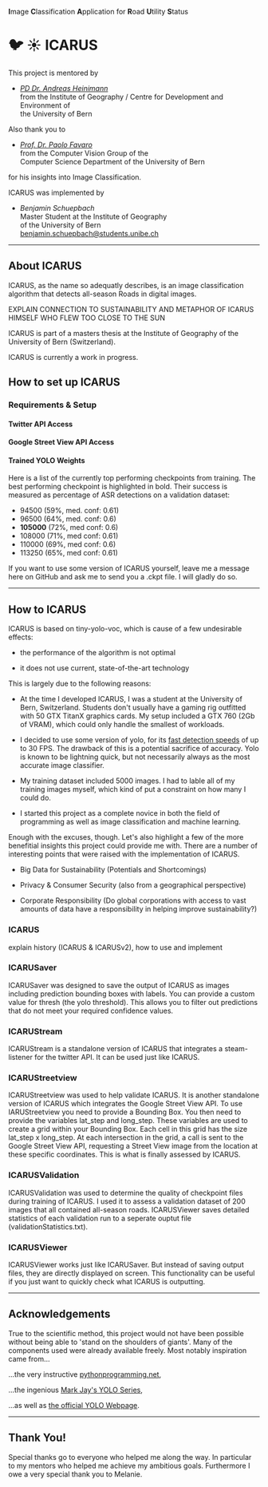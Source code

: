 **I**mage **C**lassification **A**pplication for **R**oad **U**tility **S**tatus  

# :bird: :sunny: ICARUS  



This project is mentored by



+ [_PD Dr. Andreas Heinimann_](http://www.geography.unibe.ch/ueber_uns/personen/pd_dr_heinimann_andreas/index_ger.html)  
   from the Institute of Geography / Centre for Development and Environment of  
   the University of Bern  


Also thank you to


+ [_Prof. Dr. Paolo Favaro_](http://www.inf.unibe.ch/about_us/people/prof_dr_favaro_paolo/index_eng.html)  
   from the Computer Vision Group of the  
   Computer Science Department of the University of Bern  

for his insights into Image Classification.


ICARUS was implemented by


+ _Benjamin Schuepbach_  
   Master Student at the Institute of Geography  
   of the University of Bern  
   benjamin.schuepbach@students.unibe.ch  


----


## About ICARUS 
ICARUS, as the name so adequatly describes, is an image classification algorithm that detects all-season Roads in digital images.

EXPLAIN CONNECTION TO SUSTAINABILITY AND METAPHOR OF ICARUS HIMSELF WHO FLEW TOO CLOSE TO THE SUN


ICARUS is part of a masters thesis at the Institute of Geography of the
University of Bern (Switzerland). 

ICARUS is currently a work in progress.

## How to set up ICARUS
### Requirements & Setup
#### Twitter API Access
#### Google Street View API Access
#### Trained YOLO Weights
Here is a list of the currently top performing checkpoints from training. The best performing checkpoint is highlighted in bold.
Their success is measured as percentage of ASR detections on a validation dataset:


- 94500 (59%, med. conf: 0.61)
- 96500 (64%, med. conf: 0.6)
- **105000** (72%, med conf: 0.6)
- 108000 (71%, med conf: 0.61)
- 110000 (69%, med conf: 0.6)
- 113250 (65%, med conf: 0.61)


If you want to use some version of ICARUS yourself, leave me a message here on GitHub and ask me to send you a .ckpt file. I will gladly do so.

---


## How to ICARUS
ICARUS is based on tiny-yolo-voc, which is cause of a few undesirable effects:

- the performance of the algorithm is not optimal

- it does not use current, state-of-the-art technology

This is largely due to the following reasons:

- At the time I developed ICARUS, I was a student at the University of Bern, Switzerland.
Students don't usually have a gaming rig outfitted with 50 GTX TitanX graphics cards. My setup included a GTX 760 (2Gb of VRAM), which could only handle the 
smallest of workloads.

- I decided to use some version of yolo, for its [fast detection speeds](https://pjreddie.com/darknet/yolo/) of up to 30 FPS. The drawback of this is a potential sacrifice of accuracy. Yolo is known to be lightning quick, 
but not necessarily always as the most accurate image classifier.

- My training dataset included 5000 images. I had to lable all of my training images myself, which kind of put a constraint on how many I could do.

- I started this project as a complete novice in both the field of programming as well as image classification and machine learning.

Enough with the excuses, though. Let's also highlight a few of the more benefitial insights this project could provide me with.
There are a number of interesting points that were raised with the implementation of ICARUS.

- Big Data for Sustainability (Potentials and Shortcomings)

- Privacy & Consumer Security (also from a geographical perspective)

- Corporate Responsibility (Do global corporations with access to vast amounts of data have a responsibility in helping improve sustainability?)


### ICARUS

explain history (ICARUS & ICARUSv2), how to use and implement

### ICARUSaver
ICARUSaver was designed to save the output of ICARUS as images including prediction bounding boxes with labels. You can provide a custom value for thresh (the yolo threshold).
This allows you to filter out predictions that do not meet your required confidence values.

### ICARUStream
ICARUStream is a standalone version of ICARUS that integrates a steam-listener for the twitter API.
It can be used just like ICARUS.

### ICARUStreetview
ICARUStreetview was used to help validate ICARUS. It is another standalone version of ICARUS which integrates the Google Street View API.
To use IARUStreetview you need to provide a Bounding Box. You then need to provide the variables lat_step and long_step.
These variables are used to create a grid within your Bounding Box. Each cell in this grid has the size lat_step x long_step.
At each intersection in the grid, a call is sent to the Google Street View API, requesting a Street View image from the location at these specific coordinates.
This is what is finally assessed by ICARUS.

### ICARUSValidation
ICARUSValidation was used to determine the quality of checkpoint files during training of ICARUS.
I used it to assess a validation dataset of 200 images that all contained all-season roads. ICARUSViewer saves detailed statistics of each validation
run to a seperate ouptut file (validationStatistics.txt).

### ICARUSViewer
ICARUSViewer works just like ICARUSaver. But instead of saving output files, they are directly displayed on screen. This functionality can be useful if you just want to
quickly check what ICARUS is outputting.

----

## Acknowledgements

True to the scientific method, this project would not have been possible without being able to
'stand on the shoulders of giants'. Many of the components used were already available freely.
Most notably inspiration came from...


   ...the very instructive [pythonprogramming.net](https://pythonprogramming.net/machine-learning-tutorial-python-introduction/), 
   
   ...the ingenious [Mark Jay's YOLO Series](https://github.com/markjay4k/YOLO-series),
   
   ...as well as [the official YOLO Webpage](https://pjreddie.com/darknet/yolo/).


----


## Thank You!
Special thanks go to everyone who helped me along the way. In particular to my mentors who helped
me achieve my ambitious goals. Furthermore I owe a very special thank you to Melanie.
